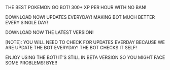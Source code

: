 THE BEST POKEMON GO BOT! 300+ XP PER HOUR WITH NO BAN!

DOWNLOAD NOW! UPDATES EVERYDAY! MAKING BOT MUCH BETTER EVERY SINGLE DAY!


DOWNLOAD NOW THE LATEST VERSION!


[NOTE]: YOU WILL NEED TO CHECK FOR UPDATES EVERDAY BECAUSE WE ARE UPDATE THE BOT EVERYDAY! THE BOT CHECKS IT SELF!


ENJOY USING THE BOT! IT'S STILL IN BETA VERSION SO YOU MIGHT FACE SOME PROBLEMS! BYE!!
